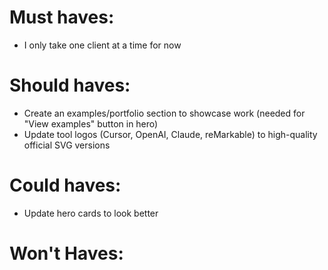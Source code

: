# Must haves: 

- I only take one client at a time for now 

# Should haves: 

- Create an examples/portfolio section to showcase work (needed for "View examples" button in hero)
- Update tool logos (Cursor, OpenAI, Claude, reMarkable) to high-quality official SVG versions

# Could haves: 

- Update hero cards to look better

# Won't Haves: 